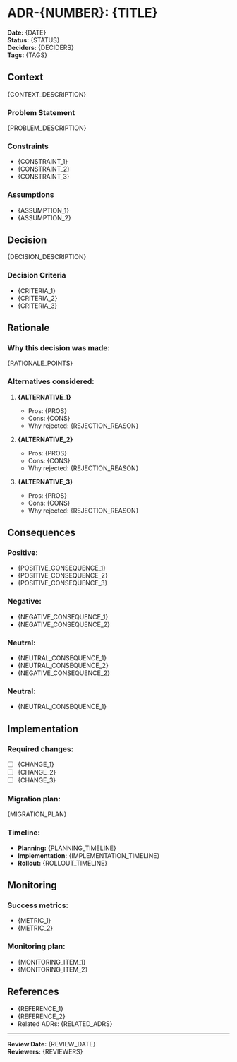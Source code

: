 # ADR-{NUMBER}: {TITLE}

**Date:** {DATE}  
**Status:** {STATUS} <!-- Proposed, Accepted, Superseded, Deprecated -->  
**Deciders:** {DECIDERS}  
**Tags:** {TAGS} <!-- e.g., architecture, security, performance -->

## Context

{CONTEXT_DESCRIPTION}

### Problem Statement
{PROBLEM_DESCRIPTION}

### Constraints
- {CONSTRAINT_1}
- {CONSTRAINT_2}
- {CONSTRAINT_3}

### Assumptions
- {ASSUMPTION_1}
- {ASSUMPTION_2}

## Decision

{DECISION_DESCRIPTION}

### Decision Criteria
- {CRITERIA_1}
- {CRITERIA_2}
- {CRITERIA_3}

## Rationale

### Why this decision was made:

{RATIONALE_POINTS}

### Alternatives considered:

1. **{ALTERNATIVE_1}**
   - Pros: {PROS}
   - Cons: {CONS}
   - Why rejected: {REJECTION_REASON}

2. **{ALTERNATIVE_2}**
   - Pros: {PROS}
   - Cons: {CONS}
   - Why rejected: {REJECTION_REASON}

3. **{ALTERNATIVE_3}**
   - Pros: {PROS}
   - Cons: {CONS}
   - Why rejected: {REJECTION_REASON}

## Consequences

### Positive:
- {POSITIVE_CONSEQUENCE_1}
- {POSITIVE_CONSEQUENCE_2}
- {POSITIVE_CONSEQUENCE_3}

### Negative:
- {NEGATIVE_CONSEQUENCE_1}
- {NEGATIVE_CONSEQUENCE_2}

### Neutral:
- {NEUTRAL_CONSEQUENCE_1}
- {NEUTRAL_CONSEQUENCE_2}
- {NEGATIVE_CONSEQUENCE_2}

### Neutral:
- {NEUTRAL_CONSEQUENCE_1}

## Implementation

### Required changes:
- [ ] {CHANGE_1}
- [ ] {CHANGE_2}
- [ ] {CHANGE_3}

### Migration plan:
{MIGRATION_PLAN}

### Timeline:
- **Planning:** {PLANNING_TIMELINE}
- **Implementation:** {IMPLEMENTATION_TIMELINE}
- **Rollout:** {ROLLOUT_TIMELINE}

## Monitoring

### Success metrics:
- {METRIC_1}
- {METRIC_2}

### Monitoring plan:
- {MONITORING_ITEM_1}
- {MONITORING_ITEM_2}

## References

- {REFERENCE_1}
- {REFERENCE_2}
- Related ADRs: {RELATED_ADRS}

---

**Review Date:** {REVIEW_DATE}  
**Reviewers:** {REVIEWERS}